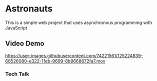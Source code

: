 # Astronauts

This is a simple web project that uses asynchronous programming with JavaScript

## Video Demo

https://user-images.githubusercontent.com/74221561/125224839-66526080-e322-11eb-9699-8b9668672fa7.mov

### Tech Talk

